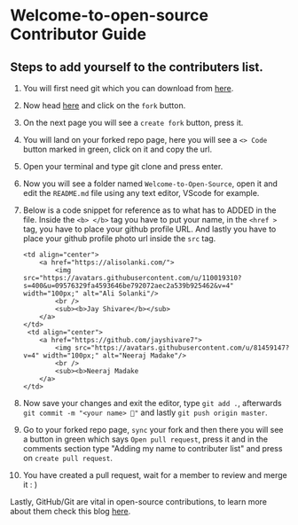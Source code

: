 # Welcome-to-open-source Contributor Guide

## Steps to add yourself to the contributers list.

1) You will first need git which you can download from [here](https://git-scm.com/downloads).

2) Now head [here](https://github.com/alisolanki/Welcome-to-Open-Source) and click on the `fork` button.

3) On the next page you will see a `create fork` button, press it.

4) You will land on your forked repo page, here you will see a `<> Code` button marked in green, click on it and copy the url.

5) Open your terminal and type git clone <url you copied> and press enter.

6) Now you will see a folder named `Welcome-to-Open-Source`, open it and edit the `README.md` file using any text editor, VScode for example.

7) Below is a code snippet for reference as to what has to ADDED in the file. Inside the `<b> </b>` tag you have to put your name, in the `<href >` tag, you have to place your github profile URL. And lastly you have to place your github profile photo url inside the `src` tag.

    ```
    <td align="center">
        <a href="https://alisolanki.com/">
            <img src="https://avatars.githubusercontent.com/u/110019310?s=400&u=09576329fa4593646be792072aec2a539b925462&v=4" width="100px;" alt="Ali Solanki"/>
            <br />
            <sub><b>Jay Shivare</b></sub>
        </a>
    </td>
     <td align="center">
        <a href="https://github.com/jayshivare7">
            <img src="https://avatars.githubusercontent.com/u/81459147?v=4" width="100px;" alt="Neeraj Madake"/>
            <br />
            <sub><b>Neeraj Madake
        </a>
    </td>
    ```

8) Now save your changes and exit the editor, type `git add .`, afterwards `git commit -m "<your name> 🍉"` and lastly `git push origin master`.

9) Go to your forked repo page, `sync` your fork and then there you will see a button in green which says `Open pull request`, press it and in the comments section type "Adding my name to contributer list" and press on `create pull request`.

10) You have created a pull request, wait for a member to review and merge it : )

Lastly, GitHub/Git are vital in open-source contributions, to learn more about them check this blog [here](https://dragon2002.hashnode.dev/git-and-github-must-know-guide#heading-setting-up-github).
